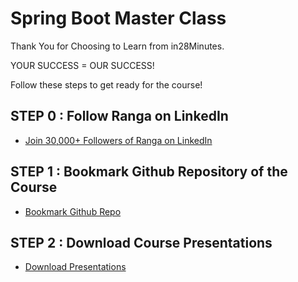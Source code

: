# Spring Boot Master Class

Thank You for Choosing to Learn from in28Minutes.

YOUR SUCCESS = OUR SUCCESS!

Follow these steps to get ready for the course!

## STEP 0 : Follow Ranga on LinkedIn

- [Join 30,000+ Followers of Ranga on LinkedIn](https://links.in28minutes.com/lin)

## STEP 1 : Bookmark Github Repository of the Course

- [Bookmark Github Repo](https://github.com/in28minutes/spring-boot-master-class)

## STEP 2 : Download Course Presentations

- [Download Presentations](https://github.com/in28minutes/course-material/raw/main/18-spring-boot-in-100-steps/presentations.zip)
